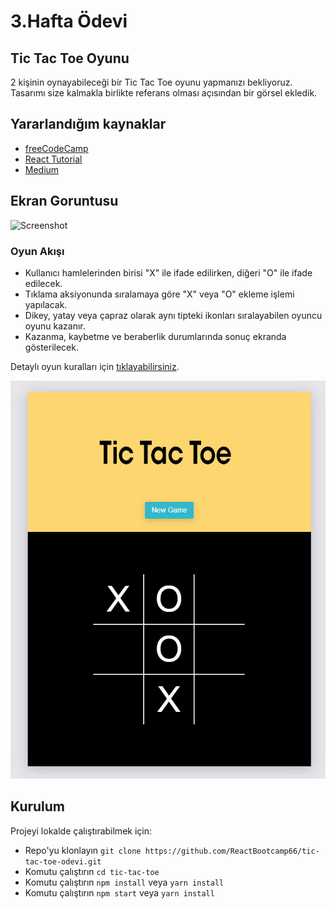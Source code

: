 # 3.Hafta Ödevi

## Tic Tac Toe Oyunu

2 kişinin oynayabileceği bir Tic Tac Toe oyunu yapmanızı bekliyoruz. Tasarımı size kalmakla birlikte referans olması açısından bir görsel ekledik.

## Yararlandığım kaynaklar

- [freeCodeCamp](https://www.freecodecamp.org/news/learn-how-to-build-tic-tac-toe-with-react-hooks/)
- [React Tutorial](https://tr.reactjs.org/tutorial/tutorial.html)
- [Medium](https://medium.com/@shifrb/how-to-build-tic-tac-toe-with-react-hooks-ca37f6040022)


## Ekran Goruntusu

![Screenshot](https://user-images.githubusercontent.com/45832621/97509307-fe760880-1992-11eb-8036-451722df4869.gif)

### Oyun Akışı

- Kullanıcı hamlelerinden birisi "X" ile ifade edilirken, diğeri "O" ile ifade edilecek.
- Tıklama aksiyonunda sıralamaya göre "X" veya "O" ekleme işlemi yapılacak.
- Dikey, yatay veya çapraz olarak aynı tipteki ikonları sıralayabilen oyuncu oyunu kazanır.
- Kazanma, kaybetme ve beraberlik durumlarında sonuç ekranda gösterilecek.

Detaylı oyun kuralları için [tıklayabilirsiniz](https://www.exploratorium.edu/brain_explorer/tictactoe.html).

![tic-tac-toe-reference-image](image/tic-tac-toe-reference.jpg)

## Kurulum

Projeyi lokalde çalıştırabilmek için:

- Repo'yu klonlayın `git clone https://github.com/ReactBootcamp66/tic-tac-toe-odevi.git`
- Komutu çalıştırın `cd tic-tac-toe`
- Komutu çalıştırın `npm install` veya `yarn install`
- Komutu çalıştırın `npm start` veya `yarn install`